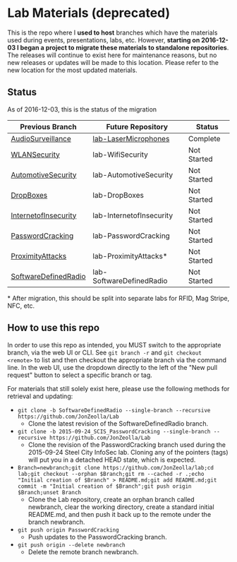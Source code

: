 # Lab Materials (deprecated)  
This is the repo where I **used to host** branches which have the materials used during events, presentations, labs, etc.  However, **starting on 2016-12-03 I began a project to migrate these materials to standalone repositories**.  The releases will continue to exist here for maintenance reasons, but no new releases or updates will be made to this location.  Please refer to the new location for the most updated materials.

## Status
As of 2016-12-03, this is the status of the migration  

| Previous Branch | Future Repository | Status |
| -------------- | ----------------- | ------ |
| [AudioSurveillance](https://github.com/JonZeolla/Lab/tree/AudioSurveillance) | [lab-LaserMicrophones](https://github.com/JonZeolla/lab-LaserMicrophones) | Complete |
| [WLANSecurity](https://github.com/JonZeolla/Lab/tree/WLANSecurity) | lab-WifiSecurity | Not Started |
| [AutomotiveSecurity](https://github.com/JonZeolla/Lab/tree/AutomotiveSecurity) | lab-AutomotiveSecurity | Not Started |
| [DropBoxes](https://github.com/JonZeolla/Lab/tree/DropBoxes) | lab-DropBoxes | Not Started |
| [InternetofInsecurity](https://github.com/JonZeolla/Lab/tree/InternetofInsecurity) | lab-InternetofInsecurity | Not Started |
| [PasswordCracking](https://github.com/JonZeolla/Lab/tree/PasswordCracking) | lab-PasswordCracking | Not Started |
| [ProximityAttacks](https://github.com/JonZeolla/Lab/tree/ProximityAttacks) | lab-ProximityAttacks* | Not Started |
| [SoftwareDefinedRadio](https://github.com/JonZeolla/Lab/tree/SoftwareDefinedRadio) | lab-SoftwareDefinedRadio | Not Started |

\* After migration, this should be split into separate labs for RFID, Mag Stripe, NFC, etc.

## How to use this repo

In order to use this repo as intended, you MUST switch to the appropriate branch, via the web UI or CLI. See `git branch -r` and `git checkout <remote>` to list and then checkout the appropriate branch via the command line. In the web UI, use the dropdown directly to the left of the "New pull request" button to select a specific branch or tag.

For materials that still solely exist here, please use the following methods for retrieval and updating:  
* `git clone -b SoftwareDefinedRadio --single-branch --recursive https://github.com/JonZeolla/Lab`  
  * Clone the latest revision of the SoftwareDefinedRadio branch.  
* `git clone -b 2015-09-24_SCIS_PasswordCracking --single-branch --recursive https://github.com/JonZeolla/Lab`  
  * Clone the revision of the PasswordCracking branch used during the 2015-09-24 Steel City InfoSec lab.  Cloning any of the pointers (tags) will put you in a detached HEAD state, which is expected.  
* `Branch=newbranch;git clone https://github.com/JonZeolla/lab;cd lab;git checkout --orphan $Branch;git rm --cached -r .;echo "Initial creation of $Branch" > README.md;git add README.md;git commit -m "Initial creation of $Branch";git push origin $Branch;unset Branch`  
  * Clone the Lab repository, create an orphan branch called newbranch, clear the working directory, create a standard initial README.md, and then push it back up to the remote under the branch newbranch.  
* `git push origin PasswordCracking`  
  * Push updates to the PasswordCracking branch.  
* `git push origin --delete newbranch`  
  * Delete the remote branch newbranch.  
